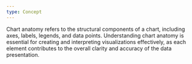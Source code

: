 ```yaml
---
type: Concept
---
```


Chart anatomy refers to the structural components of a chart, including axes, labels, legends, and data points. Understanding chart anatomy is essential for creating and interpreting visualizations effectively, as each element contributes to the overall clarity and accuracy of the data presentation.